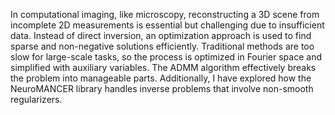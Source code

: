In computational imaging, like microscopy, reconstructing a 3D scene from incomplete 2D measurements is essential but challenging due to insufficient data. Instead of direct inversion, an optimization approach is used to find sparse and non-negative solutions efficiently. Traditional methods are too slow for large-scale tasks, so the process is optimized in Fourier space and simplified with auxiliary variables. The ADMM algorithm effectively breaks the problem into manageable parts. Additionally, I have explored how the NeuroMANCER library handles inverse problems that involve non-smooth regularizers.
